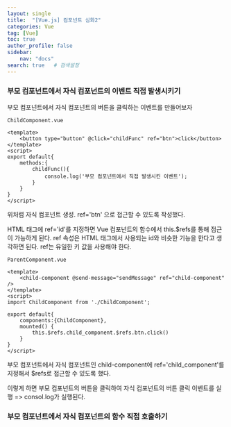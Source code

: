 ```yaml
---
layout: single
title:  "[Vue.js] 컴포넌트 심화2"
categories: Vue
tag: [Vue]
toc: true
author_profile: false
sidebar:
    nav: "docs"
search: true   # 검색설정
---
```



### 부모 컴포넌트에서 자식 컴포넌트의 이벤트 직접 발생시키기
부모 컴포넌트에서 자식 컴포넌트의 버튼을 클릭하는 이벤트를 만들어보자

`ChildComponent.vue`
```vue
<template>
    <button type="button" @click="childFunc" ref="btn">click</button>
</template>
<script>
export default{ 
    methods:{
        childFunc(){
            console.log('부모 컴포넌트에서 직접 발생시킨 이벤트');
        }
    }
}
</script>
```

위처럼 자식 컴포넌트 생성.
ref='btn' 으로 접근할 수 있도록 작성했다.

HTML 태그에 ref='id'를 지정하면 Vue 컴포넌트의 함수에서 this.$refs를 통해 접근이 가능하게 된다. ref 속성은 HTML 태그에서 사용되는 id와 비슷한 기능을 한다고 생각하면 된다.
ref는 유일한 키 값을 사용해야 한다.

`ParentComponent.vue`
```vue
<template>
    <child-component @send-message="sendMessage" ref="child-component" />
</template>
<script>
import ChildComponent from './ChildComponent';

export default{ 
    components:{ChildComponent},
    mounted() {
        this.$refs.child_component.$refs.btn.click()
    }
}
</script>
```

부모 컴포넌트에서 자식 컴포넌트인 child-component에 ref='child_component'를 지정해서 $refs로 접근할 수 있도록 했다.

이렇게 하면 부모 컴포넌트의 버튼을 클릭하여 자식 컴포넌트의 버튼 클릭 이벤트를 실행 => consol.log가 실행된다.

### 부모 컴포넌트에서 자식 컴포넌트의 함수 직접 호출하기
